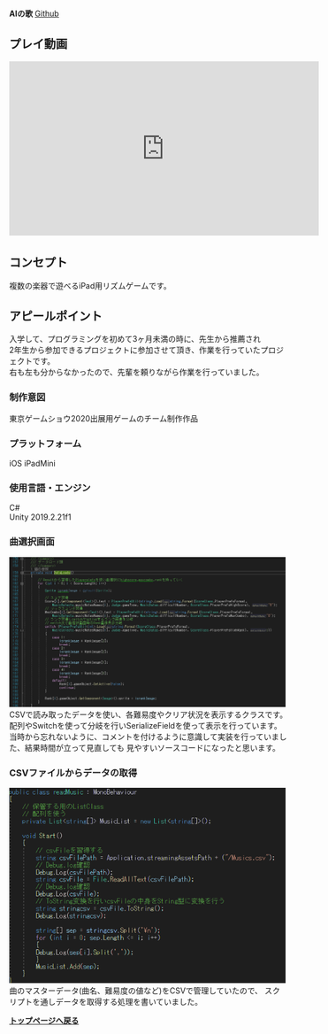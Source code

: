 &nbsp;  
**AIの歌** [Github](https://github.com/KURO-Games/songForAI)

## プレイ動画
<iframe width="560" height="315" src="https://www.youtube.com/embed/dH-3s-zMx2k" title="YouTube video player" frameborder="0" allow="accelerometer; autoplay; clipboard-write; encrypted-media; gyroscope; picture-in-picture; web-share" allowfullscreen></iframe>

## コンセプト
複数の楽器で遊べるiPad用リズムゲームです。 

## アピールポイント
入学して、プログラミングを初めて3ヶ月未満の時に、先生から推薦され  
2年生から参加できるプロジェクトに参加させて頂き、作業を行っていたプロジェクトです。  
右も左も分からなかったので、先輩を頼りながら作業を行っていました。

### 制作意図
東京ゲームショウ2020出展用ゲームのチーム制作作品

### プラットフォーム
iOS iPadMini

### 使用言語・エンジン
C#  
Unity 2019.2.21f1  

### 曲選択画面
<img width="500" src="https://github.com/kanicha/kanicha.github.io/blob/Master/image/SongForAI/SongSelectUI/pics1.PNG?raw=true">  
CSVで読み取ったデータを使い、各難易度やクリア状況を表示するクラスです。  
配列やSwitchを使って分岐を行いSerializeFieldを使って表示を行っています。  
当時から忘れないように、コメントを付けるように意識して実装を行っていました、結果時間が立って見直しても  
見やすいソースコードになったと思います。  

### CSVファイルからデータの取得
<img width="500" src="https://github.com/kanicha/kanicha.github.io/blob/Master/image/SongForAI/ReadCSV/pics1.PNG?raw=true">  
曲のマスターデータ(曲名、難易度の値など)をCSVで管理していたので、
スクリプトを通しデータを取得する処理を書いていました。  

**[トップページへ戻る](../index.md)**
